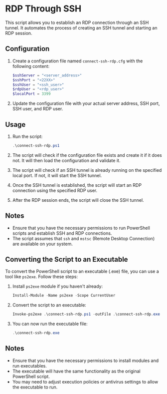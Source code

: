 # RDP Through SSH

This script allows you to establish an RDP connection through an SSH tunnel. It automates the process of creating an SSH tunnel and starting an RDP session.

## Configuration

1. Create a configuration file named `connect-ssh-rdp.cfg` with the following content:
    ```powershell
    $sshServer = "<server_address>"
    $sshPort = "<22XX>"
    $sshUser = "<ssh_user>"
    $rdpUser = "<rdp_user>"
    $localPort = 3399
    ```

2. Update the configuration file with your actual server address, SSH port, SSH user, and RDP user.

## Usage

1. Run the script:
    ```powershell
    .\connect-ssh-rdp.ps1
    ```

2. The script will check if the configuration file exists and create it if it does not. It will then load the configuration and validate it.

3. The script will check if an SSH tunnel is already running on the specified local port. If not, it will start the SSH tunnel.

4. Once the SSH tunnel is established, the script will start an RDP connection using the specified RDP user.

5. After the RDP session ends, the script will close the SSH tunnel.

## Notes

- Ensure that you have the necessary permissions to run PowerShell scripts and establish SSH and RDP connections.
- The script assumes that `ssh` and `mstsc` (Remote Desktop Connection) are available on your system.

## Converting the Script to an Executable

To convert the PowerShell script to an executable (.exe) file, you can use a tool like `ps2exe`. Follow these steps:

1. Install `ps2exe` module if you haven't already:
    ```powershell
    Install-Module -Name ps2exe -Scope CurrentUser
    ```

2. Convert the script to an executable:
    ```powershell
    Invoke-ps2exe .\connect-ssh-rdp.ps1 -outFile .\connect-ssh-rdp.exe
    ```

3. You can now run the executable file:
    ```powershell
    .\connect-ssh-rdp.exe
    ```

## Notes

- Ensure that you have the necessary permissions to install modules and run executables.
- The executable will have the same functionality as the original PowerShell script.
- You may need to adjust execution policies or antivirus settings to allow the executable to run.
